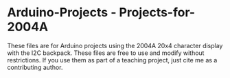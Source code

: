 # Arduino-Projects - Projects-for-2004A

These files are for Arduino projects using the 2004A 20x4 character display with the I2C backpack. 
These files are free to use and modify without restrictions. 
If you use them as part of a teaching project, just cite me as a contributing author.
